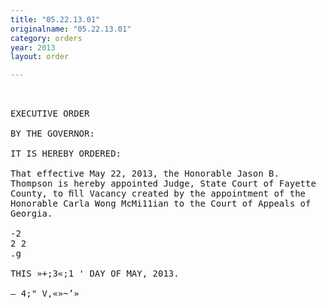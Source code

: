 ```yaml
---
title: "05.22.13.01"
originalname: "05.22.13.01"
category: orders
year: 2013
layout: order

---
```

<pre>
 

EXECUTIVE ORDER

BY THE GOVERNOR:

IT IS HEREBY ORDERED:

That effective May 22, 2013, the Honorable Jason B.
Thompson is hereby appointed Judge, State Court of Fayette
County, to ﬁll Vacancy created by the appointment of the
Honorable Carla Wong McMi11ian to the Court of Appeals of
Georgia.

-2
2 2
.g

THIS »+;3«;1 ' DAY OF MAY, 2013.

— 4;" V,«»~’»<m,\

GOVERNOR

</pre>

